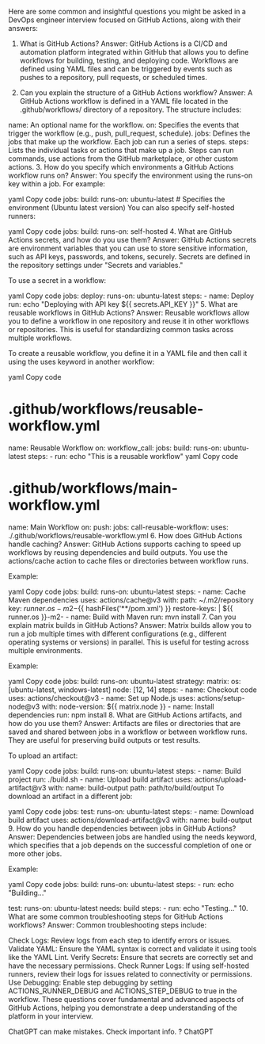 Here are some common and insightful questions you might be asked in a DevOps engineer interview focused on GitHub Actions, along with their answers:

1. What is GitHub Actions?
Answer: GitHub Actions is a CI/CD and automation platform integrated within GitHub that allows you to define workflows for building, testing, and deploying code. Workflows are defined using YAML files and can be triggered by events such as pushes to a repository, pull requests, or scheduled times.

2. Can you explain the structure of a GitHub Actions workflow?
Answer: A GitHub Actions workflow is defined in a YAML file located in the .github/workflows/ directory of a repository. The structure includes:

name: An optional name for the workflow.
on: Specifies the events that trigger the workflow (e.g., push, pull_request, schedule).
jobs: Defines the jobs that make up the workflow. Each job can run a series of steps.
steps: Lists the individual tasks or actions that make up a job. Steps can run commands, use actions from the GitHub marketplace, or other custom actions.
3. How do you specify which environments a GitHub Actions workflow runs on?
Answer: You specify the environment using the runs-on key within a job. For example:

yaml
Copy code
jobs:
  build:
    runs-on: ubuntu-latest  # Specifies the environment (Ubuntu latest version)
You can also specify self-hosted runners:

yaml
Copy code
jobs:
  build:
    runs-on: self-hosted
4. What are GitHub Actions secrets, and how do you use them?
Answer: GitHub Actions secrets are environment variables that you can use to store sensitive information, such as API keys, passwords, and tokens, securely. Secrets are defined in the repository settings under "Secrets and variables."

To use a secret in a workflow:

yaml
Copy code
jobs:
  deploy:
    runs-on: ubuntu-latest
    steps:
      - name: Deploy
        run: echo "Deploying with API key ${{ secrets.API_KEY }}"
5. What are reusable workflows in GitHub Actions?
Answer: Reusable workflows allow you to define a workflow in one repository and reuse it in other workflows or repositories. This is useful for standardizing common tasks across multiple workflows.

To create a reusable workflow, you define it in a YAML file and then call it using the uses keyword in another workflow:

yaml
Copy code
# .github/workflows/reusable-workflow.yml
name: Reusable Workflow
on:
  workflow_call:
jobs:
  build:
    runs-on: ubuntu-latest
    steps:
      - run: echo "This is a reusable workflow"
yaml
Copy code
# .github/workflows/main-workflow.yml
name: Main Workflow
on:
  push:
jobs:
  call-reusable-workflow:
    uses: ./.github/workflows/reusable-workflow.yml
6. How does GitHub Actions handle caching?
Answer: GitHub Actions supports caching to speed up workflows by reusing dependencies and build outputs. You use the actions/cache action to cache files or directories between workflow runs.

Example:

yaml
Copy code
jobs:
  build:
    runs-on: ubuntu-latest
    steps:
      - name: Cache Maven dependencies
        uses: actions/cache@v3
        with:
          path: ~/.m2/repository
          key: ${{ runner.os }}-m2-${{ hashFiles('**/pom.xml') }}
          restore-keys: |
            ${{ runner.os }}-m2-
      - name: Build with Maven
        run: mvn install
7. Can you explain matrix builds in GitHub Actions?
Answer: Matrix builds allow you to run a job multiple times with different configurations (e.g., different operating systems or versions) in parallel. This is useful for testing across multiple environments.

Example:

yaml
Copy code
jobs:
  build:
    runs-on: ubuntu-latest
    strategy:
      matrix:
        os: [ubuntu-latest, windows-latest]
        node: [12, 14]
    steps:
      - name: Checkout code
        uses: actions/checkout@v3
      - name: Set up Node.js
        uses: actions/setup-node@v3
        with:
          node-version: ${{ matrix.node }}
      - name: Install dependencies
        run: npm install
8. What are GitHub Actions artifacts, and how do you use them?
Answer: Artifacts are files or directories that are saved and shared between jobs in a workflow or between workflow runs. They are useful for preserving build outputs or test results.

To upload an artifact:

yaml
Copy code
jobs:
  build:
    runs-on: ubuntu-latest
    steps:
      - name: Build project
        run: ./build.sh
      - name: Upload build artifact
        uses: actions/upload-artifact@v3
        with:
          name: build-output
          path: path/to/build/output
To download an artifact in a different job:

yaml
Copy code
jobs:
  test:
    runs-on: ubuntu-latest
    steps:
      - name: Download build artifact
        uses: actions/download-artifact@v3
        with:
          name: build-output
9. How do you handle dependencies between jobs in GitHub Actions?
Answer: Dependencies between jobs are handled using the needs keyword, which specifies that a job depends on the successful completion of one or more other jobs.

Example:

yaml
Copy code
jobs:
  build:
    runs-on: ubuntu-latest
    steps:
      - run: echo "Building..."

  test:
    runs-on: ubuntu-latest
    needs: build
    steps:
      - run: echo "Testing..."
10. What are some common troubleshooting steps for GitHub Actions workflows?
Answer: Common troubleshooting steps include:

Check Logs: Review logs from each step to identify errors or issues.
Validate YAML: Ensure the YAML syntax is correct and validate it using tools like the YAML Lint.
Verify Secrets: Ensure that secrets are correctly set and have the necessary permissions.
Check Runner Logs: If using self-hosted runners, review their logs for issues related to connectivity or permissions.
Use Debugging: Enable step debugging by setting ACTIONS_RUNNER_DEBUG and ACTIONS_STEP_DEBUG to true in the workflow.
These questions cover fundamental and advanced aspects of GitHub Actions, helping you demonstrate a deep understanding of the platform in your interview.










ChatGPT can make mistakes. Check important info.
?
ChatGPT
